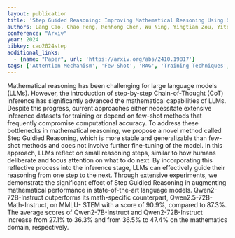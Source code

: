 ```yaml
---
layout: publication
title: 'Step Guided Reasoning: Improving Mathematical Reasoning Using Guidance Generation And Step Reasoning'
authors: Lang Cao, Chao Peng, Renhong Chen, Wu Ning, Yingtian Zou, Yitong Li
conference: "Arxiv"
year: 2024
bibkey: cao2024step
additional_links:
  - {name: "Paper", url: 'https://arxiv.org/abs/2410.19817'}
tags: ['Attention Mechanism', 'Few-Shot', 'RAG', 'Training Techniques', 'Model Architecture', 'Fine-Tuning', 'Pretraining Methods']
---
```

Mathematical reasoning has been challenging for large language models (LLMs).
However, the introduction of step-by-step Chain-of-Thought (CoT) inference has
significantly advanced the mathematical capabilities of LLMs. Despite this
progress, current approaches either necessitate extensive inference datasets
for training or depend on few-shot methods that frequently compromise
computational accuracy. To address these bottlenecks in mathematical reasoning,
we propose a novel method called Step Guidied Reasoning, which is more stable
and generalizable than few-shot methods and does not involve further
fine-tuning of the model. In this approach, LLMs reflect on small reasoning
steps, similar to how humans deliberate and focus attention on what to do next.
By incorporating this reflective process into the inference stage, LLMs can
effectively guide their reasoning from one step to the next. Through extensive
experiments, we demonstrate the significant effect of Step Guidied Reasoning in
augmenting mathematical performance in state-of-the-art language models.
Qwen2-72B-Instruct outperforms its math-specific counterpart,
Qwen2.5-72B-Math-Instruct, on MMLU- STEM with a score of 90.9%, compared to
87.3%. The average scores of Qwen2-7B-Instruct and Qwen2-72B-Instruct increase
from 27.1% to 36.3% and from 36.5% to 47.4% on the mathematics domain,
respectively.

